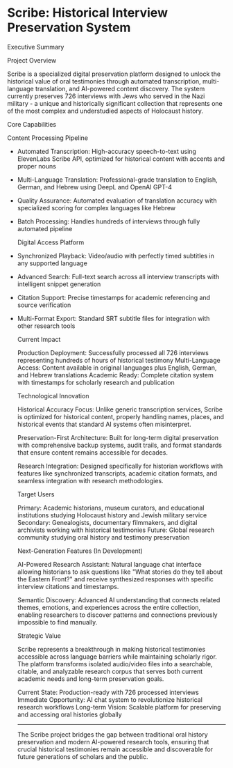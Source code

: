 # Scribe: Historical Interview Preservation System

  Executive Summary

  Project Overview

  Scribe is a specialized digital preservation platform designed to unlock the historical value of
  oral testimonies through automated transcription, multi-language translation, and AI-powered
  content discovery. The system currently preserves 726 interviews with Jews who served in the Nazi 
  military - a unique and historically significant collection that represents one of the most complex
   and understudied aspects of Holocaust history.

  Core Capabilities

  Content Processing Pipeline
- Automated Transcription: High-accuracy speech-to-text using ElevenLabs Scribe API, optimized for
  historical content with accents and proper nouns
- Multi-Language Translation: Professional-grade translation to English, German, and Hebrew using
  DeepL and OpenAI GPT-4
- Quality Assurance: Automated evaluation of translation accuracy with specialized scoring for
  complex languages like Hebrew
- Batch Processing: Handles hundreds of interviews through fully automated pipeline

  Digital Access Platform
- Synchronized Playback: Video/audio with perfectly timed subtitles in any supported language
- Advanced Search: Full-text search across all interview transcripts with intelligent snippet
  generation
- Citation Support: Precise timestamps for academic referencing and source verification
- Multi-Format Export: Standard SRT subtitle files for integration with other research tools

  Current Impact

  Production Deployment: Successfully processed all 726 interviews representing hundreds of hours of
  historical testimony
  Multi-Language Access: Content available in original languages plus English, German, and Hebrew
  translations
  Academic Ready: Complete citation system with timestamps for scholarly research and publication

  Technological Innovation

  Historical Accuracy Focus: Unlike generic transcription services, Scribe is optimized for
  historical content, properly handling names, places, and historical events that standard AI systems
   often misinterpret.

  Preservation-First Architecture: Built for long-term digital preservation with comprehensive backup
   systems, audit trails, and format standards that ensure content remains accessible for decades.

  Research Integration: Designed specifically for historian workflows with features like synchronized
   transcripts, academic citation formats, and seamless integration with research methodologies.

  Target Users

  Primary: Academic historians, museum curators, and educational institutions studying Holocaust
  history and Jewish military service
  Secondary: Genealogists, documentary filmmakers, and digital archivists working with historical
  testimonies
  Future: Global research community studying oral history and testimony preservation

  Next-Generation Features (In Development)

  AI-Powered Research Assistant: Natural language chat interface allowing historians to ask questions
   like "What stories do they tell about the Eastern Front?" and receive synthesized responses with
  specific interview citations and timestamps.

  Semantic Discovery: Advanced AI understanding that connects related themes, emotions, and
  experiences across the entire collection, enabling researchers to discover patterns and connections
   previously impossible to find manually.

  Strategic Value

  Scribe represents a breakthrough in making historical testimonies accessible across language
  barriers while maintaining scholarly rigor. The platform transforms isolated audio/video files into
   a searchable, citable, and analyzable research corpus that serves both current academic needs and
  long-term preservation goals.

  Current State: Production-ready with 726 processed interviews
  Immediate Opportunity: AI chat system to revolutionize historical research workflows
  Long-term Vision: Scalable platform for preserving and accessing oral histories globally

  ---
  The Scribe project bridges the gap between traditional oral history preservation and modern 
  AI-powered research tools, ensuring that crucial historical testimonies remain accessible and 
  discoverable for future generations of scholars and the public.